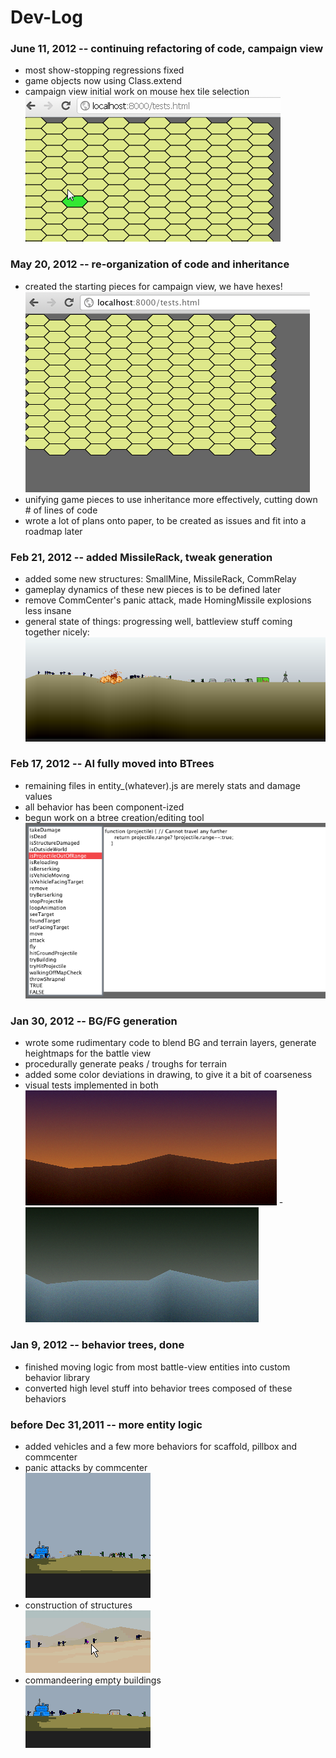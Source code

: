 # Dev-Log

### June 11, 2012 -- continuing refactoring of code, campaign view
* most show-stopping regressions fixed
* game objects now using Class.extend
* campaign view initial work on mouse hex tile selection  
![june11](images/hexmouse.gif)

### May 20, 2012 -- re-organization of code and inheritance
* created the starting pieces for campaign view, we have hexes!  
![may20](images/may20.png)
* unifying game pieces to use inheritance more effectively, cutting down # of lines of code
* wrote a lot of plans onto paper, to be created as issues and fit into a roadmap later

### Feb 21, 2012 -- added MissileRack, tweak generation
* added some new structures: SmallMine, MissileRack, CommRelay
* gameplay dynamics of these new pieces is to be defined later
* remove CommCenter's panic attack, made HomingMissile explosions less insane
* general state of things: progressing well, battleview stuff coming together nicely:  
![feb21](images/feb21.png)

### Feb 17, 2012 -- AI fully moved into BTrees
* remaining files in entity_(whatever).js are merely stats and damage values
* all behavior has been component-ized
* begun work on a btree creation/editing tool  
![editor](images/btreebrowser.png)

### Jan 30, 2012 -- BG/FG generation
* wrote some rudimentary code to blend BG and terrain layers, generate heightmaps for the battle view
* procedurally generate peaks / troughs for terrain
* added some color deviations in drawing, to give it a bit of coarseness
* visual tests implemented in both  
![terrain1](images/terrain1.png) - ![terrain2](images/terrain2.png)

### Jan 9, 2012 -- behavior trees, done
* finished moving logic from most battle-view entities into custom behavior library
* converted high level stuff into behavior trees composed of these behaviors

### before Dec 31,2011 -- more entity logic
* added vehicles and a few more behaviors for scaffold, pillbox and commcenter
* panic attacks by commcenter  
![panic attack](images/panic2.gif)
* construction of structures  
![building structures](images/building.gif)
* commandeering empty buildings  
![takeover](images/takeover.gif)